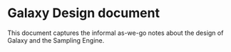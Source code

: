 # Galaxy Design document

This document captures the informal as-we-go notes about the design of Galaxy and the Sampling Engine.
